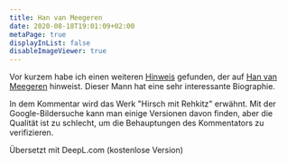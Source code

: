```yaml
---
title: Han van Meegeren
date: 2020-08-18T19:01:09+02:00
metaPage: true
displayInList: false
disableImageViewer: true
---
```


Vor kurzem habe ich einen weiteren [Hinweis](/post/a-clue-from-the-old-blog) gefunden, der auf [Han van Meegeren](https://en.wikipedia.org/wiki/Han_van_Meegeren) hinweist. Dieser Mann hat eine sehr interessante Biographie.

In dem Kommentar wird das Werk "Hirsch mit Rehkitz" erwähnt. Mit der Google-Bildersuche kann man einige Versionen davon finden, aber die Qualität ist zu schlecht, um die Behauptungen des Kommentators zu verifizieren.

Übersetzt mit DeepL.com (kostenlose Version)
